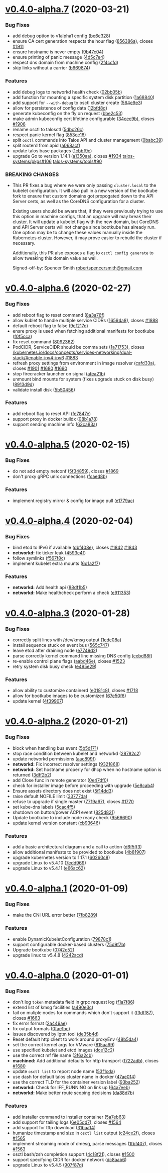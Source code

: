# [v0.4.0-alpha.7](https://github.com/talos-system/talos/compare/v0.4.0-alpha.6...v0.4.0-alpha.7) (2020-03-21)

### Bug Fixes

- add debug option to v1alpha1 config ([be6e328](https://github.com/talos-system/talos/commit/be6e3288fa3abd06b75c4692c67ade0fd09cbfae))
- ensure CA cert generation respects the hour flag ([856386a](https://github.com/talos-system/talos/commit/856386a788e9ce646c53eeba18b23a0fb4fcca87)), closes [#1911](https://github.com/talos-system/talos/issues/1911)
- ensure hostname is never empty ([9b47c04](https://github.com/talos-systems/talos/commit/9b47c049ef1aa563cd14bd03cc25179840d18a0b))
- ensure printing of panic message ([4d5c7e4](https://github.com/talos-system/talos/commit/4d5c7e482ce09a42917af496244d2b9c38b7adf0))
- respect dns domain from machine config ([2f4ccfd](https://github.com/talos-system/talos/commit/2f4ccfda9a4d9aab9a63bef06996df71950b9824))
- skip links without a carrier ([b669874](https://github.com/talos-system/talos/commit/b6698747bc71c7acfb19d7c8f54a5bbd9cd6ddbf))

### Features

- add debug logs to networkd health check ([02bb05b](https://github.com/talos-system/talos/commit/02bb05b058b7509d5c1c6832fe99722f16be96ab))
- add function for mounting a specific system disk partition ([1a68840](https://github.com/talos-system/talos/commit/1a68840eb45c18a5c1a72a20625bce06bf762c5c))
- add support for `--with-debug` to osctl cluster create ([564e9e3](https://github.com/talos-system/talos/commit/564e9e3c000449032e35010d3dfa9813f5dd1e32))
- allow for persistence of config data ([12bfd8d](https://github.com/talos-system/talos/commit/12bfd8dd94418c66d80b59c1534b634e21b140f3))
- generate kubeconfig on the fly on request ([bbe2c53](https://github.com/talos-system/talos/commit/bbe2c53d295522a6bce467ff0b716020143ec5b3))
- make admin kubeconfig cert lifetime configurable ([34cec9b](https://github.com/talos-system/talos/commit/34cec9bbfb034bf82f7b7fe7961e7c6da1f38060)), closes [#1906](https://github.com/talos-system/talos/issues/1906)
- rename osctl to talosctl ([5dbc26c](https://github.com/talos-system/talos/commit/5dbc26c7a30c22f47e04b39544d194e95878273a))
- respect panic kernel flag ([853ce16](https://github.com/talos-system/talos/commit/853ce16df467b2df9e17b21c08403995f8cda87b))
- split `osctl` commands into Talos API and cluster management ([0babc39](https://github.com/talos-system/talos/commit/0babc3965329d99231bcfad25c2cc74e10c78e4e))
- split routerd from apid ([a068acf](https://github.com/talos-system/talos/commit/a068acfbe463f520991c8901fab5a3e809e843e3))
- update talos base packages ([1cbbf9c](https://github.com/talos-system/talos/commit/1cbbf9cd5af471d516e15a8f2b86fdb7dc72bae7))
- upgrade Go to version 1.14.1 ([a1350aa](https://github.com/talos-system/talos/commit/a1350aa819077680fed5e11bd7b9c4e40f1293ed)), closes [#1934](https://github.com/talos-system/talos/issues/1934) [talos-systems/pkgs#106](https://github.com/talos-systems/pkgs/issues/106) [talos-systems/tools#90](https://github.com/talos-systems/tools/issues/90)

### BREAKING CHANGES

- This PR fixes a bug where we were only passing `cluster.local` to the
  kubelet configuration. It will also pull in a new version of the
  bootkube fork to ensure that custom domains got propogated down to the
  API Server certs, as well as the CoreDNS configuration for a cluster.

  Existing users should be aware that, if they were previously trying to
  use this option in machine configs, that an upgrade will may break
  their cluster. It will update a kubelet flag with the new domain, but
  CoreDNS and API Server certs will not change since bootkube has already
  run. One option may be to change these values manually inside the
  Kubernetes cluster. However, it may prove easier to rebuild the cluster
  if necessary.

  Additionally, this PR also exposes a flag to `osctl config generate`
  to allow tweaking this domain value as well.

  Signed-off-by: Spencer Smith <robertspencersmith@gmail.com>

# [v0.4.0-alpha.6](https://github.com/talos-systems/talos/compare/v0.4.0-alpha.5...v0.4.0-alpha.6) (2020-02-27)

### Bug Fixes

- add reboot flag to reset command ([8a3a76f](https://github.com/talos-systems/talos/commit/8a3a76f73e1b31e464299415ffdb0672ab45083c))
- allow kublet to handle multiple service CIDRs ([16594a8](https://github.com/talos-systems/talos/commit/16594a83a8bd6f92f622c155387a193f3551cc4f)), closes [#1888](https://github.com/talos-systems/talos/issues/1888)
- default reboot flag to false ([9cf217d](https://github.com/talos-systems/talos/commit/9cf217d2c125a5cc5a2ad670a97c3302fb325feb))
- ensre proxy is used when fetching additional manifests for bootkube ([f0f5cca](https://github.com/talos-systems/talos/commit/f0f5cca30b73d2676a88c2c83647c38709387bb4))
- fix reset command ([8092362](https://github.com/talos-systems/talos/commit/8092362098a6f30b5ff8b8b7d0301b85af918867))
- PodCIDR, ServiceCIDR should be comma sets ([1a71753](https://github.com/talos-systems/talos/commit/1a7175353e473dc07ccfd2b7679cdc26ee6d0ffd)), closes [/kubernetes.io/docs/concepts/services-networking/dual-stack/#enable-ipv4-ipv6](https://github.com//kubernetes.io/docs/concepts/services-networking/dual-stack//issues/enable-ipv4-ipv6) [#1883](https://github.com/talos-systems/talos/issues/1883)
- refresh proxy settings from environment in image resolver ([cafd33a](https://github.com/talos-systems/talos/commit/cafd33acd84ae0b90b2a086c45cbbe599327cc1e)), closes [#1901](https://github.com/talos-systems/talos/issues/1901) [#1680](https://github.com/talos-systems/talos/issues/1680) [#1690](https://github.com/talos-systems/talos/issues/1690)
- stop firecracker launcher on signal ([afea21b](https://github.com/talos-systems/talos/commit/afea21bc5aacc2f01339361403a2633981c755c8))
- unmount bind mounts for system (fixes upgrade stuck on disk busy) ([8913d9d](https://github.com/talos-systems/talos/commit/8913d9df7afde1468030f206277581baff031551))
- validate install disk ([5b50456](https://github.com/talos-systems/talos/commit/5b50456c051f692c10f7bf687f494c451965a13a))

### Features

- add reboot flag to reset API ([fe7847e](https://github.com/talos-systems/talos/commit/fe7847e0b8982c725299ee892dbe745c7fc9ed6d))
- support proxy in docker buildx ([08b1a78](https://github.com/talos-systems/talos/commit/08b1a782cd40a470606a00842ab6091b601c6c91))
- support sending machine info ([63ca83a](https://github.com/talos-systems/talos/commit/63ca83a02ca037d6bb6eb117c4187757552332ba))

# [v0.4.0-alpha.5](https://github.com/talos-systems/talos/compare/v0.4.0-alpha.4...v0.4.0-alpha.5) (2020-02-15)

### Bug Fixes

- do not add empty netconf ([5f34859](https://github.com/talos-systems/talos/commit/5f3485979ad206813d41d708cbfe628ffc696020)), closes [#1869](https://github.com/talos-systems/talos/issues/1869)
- don't proxy gRPC unix connections ([fcaed8b](https://github.com/talos-systems/talos/commit/fcaed8b0dd27f582a7f81b516f938a6eb2701349))

### Features

- implement registry mirror & config for image pull ([e1779ac](https://github.com/talos-systems/talos/commit/e1779ac77cd942d23fde1374ddebd04242de05db))

# [v0.4.0-alpha.4](https://github.com/talos-systems/talos/compare/v0.4.0-alpha.3...v0.4.0-alpha.4) (2020-02-04)

### Bug Fixes

- bind etcd to IPv6 if available ([dbf408e](https://github.com/talos-systems/talos/commit/dbf408ea58bec8b6f10bbbd9d47dc1c0e42d320e)), closes [#1842](https://github.com/talos-systems/talos/issues/1842) [#1843](https://github.com/talos-systems/talos/issues/1843)
- **networkd:** fix ticker leak ([4593c4f](https://github.com/talos-systems/talos/commit/4593c4f7270ef62186c7b1b5593eee244ca43bda))
- follow symlinks ([f567f8c](https://github.com/talos-systems/talos/commit/f567f8c84d4248328d0c972102e37d9d810be6f7))
- implement kubelet extra mounts ([6d1a2f7](https://github.com/talos-systems/talos/commit/6d1a2f7b6d415bf5e017c733dc5025a7adb096f2))

### Features

- **networkd:** Add health api ([88df1b5](https://github.com/talos-systems/talos/commit/88df1b50b81d1b27428971f345ee9d72b7e23a93))
- **networkd:** Make healthcheck perform a check ([e911353](https://github.com/talos-systems/talos/commit/e9113537f909cee7d96d49fc7d96934d69841dce))

# [v0.4.0-alpha.3](https://github.com/talos-systems/talos/compare/v0.4.0-alpha.2...v0.4.0-alpha.3) (2020-01-28)

### Bug Fixes

- correctly split lines with /dev/kmsg output ([1edc08a](https://github.com/talos-systems/talos/commit/1edc08aa245225161d85ee6d9e536bd840558769))
- install sequence stuck on event bus ([565c747](https://github.com/talos-systems/talos/commit/565c7475826c0ce651202c551e8b4d64451eb3a4))
- leave etcd after draining node ([e7749d2](https://github.com/talos-systems/talos/commit/e7749d2e8fce4cd435efcb36b06f228e907af268))
- parse correctly kernel command line missing DNS config ([cebd88f](https://github.com/talos-systems/talos/commit/cebd88f77c312c3886a023881f2aa6d89e0228b9))
- re-enable control plane flags ([aabd46e](https://github.com/talos-systems/talos/commit/aabd46e65103bc26870c67217ffbfbe135925c1c)), closes [#1523](https://github.com/talos-systems/talos/issues/1523)
- retry system disk busy check ([e495e29](https://github.com/talos-systems/talos/commit/e495e293080ccd7093cf15cbcf97cd19fce166a7))

### Features

- allow ability to customize containerd ([e0181c8](https://github.com/talos-systems/talos/commit/e0181c85eb32c64f3acd07340cb09d46b669820b)), closes [#1718](https://github.com/talos-systems/talos/issues/1718)
- allow for bootkube images to be customized ([67e50f6](https://github.com/talos-systems/talos/commit/67e50f6f50bd3d1b7a67cefe5688eb31c7befce5))
- update kernel ([4f39907](https://github.com/talos-systems/talos/commit/4f39907b6e6cdda3d3309b7e882f1275f74dcfb9))

# [v0.4.0-alpha.2](https://github.com/talos-systems/talos/compare/v0.4.0-alpha.1...v0.4.0-alpha.2) (2020-01-21)

### Bug Fixes

- block when handling bus event ([5b5d171](https://github.com/talos-systems/talos/commit/5b5d171c07eecc9d85076eea609dd7ef1f277d6b))
- stop race condition between kubelet and networkd ([28782c2](https://github.com/talos-systems/talos/commit/28782c2d46d7cd98a79072e8a4987495b3e62ae6))
- update networkd permissions ([aac899f](https://github.com/talos-systems/talos/commit/aac899f23d5135a079f2cf5119a5b2ffe4945ae4))
- **networkd:** Fix incorrect resolver settings ([9321868](https://github.com/talos-systems/talos/commit/93218687ec1a2a3116911d66a45d200461b02b02))
- **networkd:** Set hostname properly for dhcp when no hostname option is returned ([3dff2b2](https://github.com/talos-systems/talos/commit/3dff2b234d24392b81d2cb42dbd73006fd89d9cc))
- add Close func in remote generator ([0e47df0](https://github.com/talos-systems/talos/commit/0e47df01c9e7e32d50ccc6d891ce9b17cfdf53dc))
- check for installer image before proceeding with upgrade ([5e8cab4](https://github.com/talos-systems/talos/commit/5e8cab4dd54923907cd4dc1266063d6962f498ec))
- Ensure assets directory does not exist ([5f14dd3](https://github.com/talos-systems/talos/commit/5f14dd3246fe4384d5a88e224bf6735d2e541446))
- raise default NOFILE limit ([33777da](https://github.com/talos-systems/talos/commit/33777da05dc24a2044d5710eb838921b467e450d))
- refuse to upgrade if single master ([7719a67](https://github.com/talos-systems/talos/commit/7719a6783405db010df22d9da2f0b3265f0e6cf8)), closes [#1770](https://github.com/talos-systems/talos/issues/1770)
- set kube-dns labels ([5cac4f5](https://github.com/talos-systems/talos/commit/5cac4f5f39b9e30deaab0b61d181ec9b74bc26db))
- shutdown on button/power ACPI event ([825d821](https://github.com/talos-systems/talos/commit/825d8215106275bcd3a871e0176cf0f1ff028872))
- Update bootkube to include node ready check ([9566690](https://github.com/talos-systems/talos/commit/95666900a760b619c7a0d49a1e503dda6a2f4f98))
- update kernel version constant ([cb93646](https://github.com/talos-systems/talos/commit/cb93646c078951fa667611735d29718a80c0f949))

### Features

- add a basic architectural diagram and a call to action ([d6f5ff3](https://github.com/talos-systems/talos/commit/d6f5ff34148ce7914510fc89c666e49583689bc5))
- allow additional manifests to be provided to bootkube ([4b81907](https://github.com/talos-systems/talos/commit/4b81907bd36351b6119ee8ec418bd486de79fa4a))
- upgrade kubernetes version to 1.17.1 ([60260c8](https://github.com/talos-systems/talos/commit/60260c85d119e3e39b26111aaba66f6132f455d3))
- upgrade Linux to v5.4.10 ([7edd969](https://github.com/talos-systems/talos/commit/7edd96947a33a39e12ab2ffe2dc4c4712dbf9a03))
- upgrade Linux to v5.4.11 ([e66ac62](https://github.com/talos-systems/talos/commit/e66ac62877eb4637dd030de78ca1bd15f06a992a))

# [v0.4.0-alpha.1](https://github.com/talos-systems/talos/compare/v0.4.0-alpha.0...v0.4.0-alpha.1) (2020-01-09)

### Bug Fixes

- make the CNI URL error better ([7fb8289](https://github.com/talos-systems/talos/commit/7fb8289a223984937ee74f9241c57bc088de81d6))

### Features

- enable DynamicKubeletConfiguration ([79878c1](https://github.com/talos-systems/talos/commit/79878c1d8d56fa9823806789f30d8b9166a15f8d))
- support configurable docker-based clusters ([75d9f7b](https://github.com/talos-systems/talos/commit/75d9f7b454cb956ac3659347884c20ffac2c4021))
- Upgrade bootkube ([0742e52](https://github.com/talos-systems/talos/commit/0742e5245a393f15f916f891ddf07c9fb8d256fc))
- upgrade linux to v5.4.8 ([4242acd](https://github.com/talos-systems/talos/commit/4242acd085a573b8d117f779a87e3c5bf375434a))

# [v0.4.0-alpha.0](https://github.com/talos-systems/talos/compare/v0.3.0-beta.0...v0.4.0-alpha.0) (2020-01-01)

### Bug Fixes

- don't log `token` metadata field in grpc request log ([f1a7f86](https://github.com/talos-systems/talos/commit/f1a7f8670370bbbe604591bbf58508f69455f4e4))
- extend list of kmsg facilities ([a490e3c](https://github.com/talos-systems/talos/commit/a490e3c7ea27fc67d64f66181346e2dad1fa9dc2))
- fail on muliple nodes for commands which don't support it ([f3dff87](https://github.com/talos-systems/talos/commit/f3dff87957fa8e0a47c4cd05dd99e0fad3dd8287)), closes [#1663](https://github.com/talos-systems/talos/issues/1663)
- fix error format ([2a449ae](https://github.com/talos-systems/talos/commit/2a449aea2ffb7234a28536d4a3105e8b22f93d38))
- fix output formats ([0fae1bc](https://github.com/talos-systems/talos/commit/0fae1bc92d0511bb93e08bb0aa0d3d49fad4f1ff))
- issues discovered by lgtm tool ([de35b4d](https://github.com/talos-systems/talos/commit/de35b4d5af8c610749a0b04c768a064b844d6ab4))
- Reset default http client to work around proxyEnv ([48b5da4](https://github.com/talos-systems/talos/commit/48b5da4e87349b153fc5b42669696576c7f50409))
- set the correct kernel args for VMware ([815aa99](https://github.com/talos-systems/talos/commit/815aa99cc4ff319afb8a3633a0b17b67475a1210))
- use specified kubelet and etcd images ([dce12c2](https://github.com/talos-systems/talos/commit/dce12c2c3cbfaf5b7fc21ffca70222bc4042cdb2))
- use the correct mf file name ([3f6a2cb](https://github.com/talos-systems/talos/commit/3f6a2cb7f7f8ee85ad153b4d5c396263d564a327))
- **machined:** Add additional defaults for http transport ([f722adb](https://github.com/talos-systems/talos/commit/f722adb865c8c62a6e510d4db9db785a5d815ac6)), closes [#1680](https://github.com/talos-systems/talos/issues/1680)
- update `osctl list` to report node name ([53f1cda](https://github.com/talos-systems/talos/commit/53f1cda715d774dc52d270d7b9f6445dfbf719db))
- use dash for default talos cluster name in docker ([47ae014](https://github.com/talos-systems/talos/commit/47ae0148a2632d9002ee71dd81225ba0d22719ca))
- use the correct TLD for the container version label ([93ba252](https://github.com/talos-systems/talos/commit/93ba252e428661d11d678e6c78fe581884b32111))
- **networkd:** Check for IFF_RUNNING on link up ([64a7eeb](https://github.com/talos-systems/talos/commit/64a7eeb0e1965bcacded86ffa8ab78aafa874e8e))
- **networkd:** Make better route scoping decisions ([da88d7b](https://github.com/talos-systems/talos/commit/da88d7bcb37c29e00b31cf76a9a69da073e8c337))

### Features

- add installer command to installer container ([5a7eb63](https://github.com/talos-systems/talos/commit/5a7eb631b20940a0590f192e7c73c34f27cb9f86))
- add support for tailing logs ([6e05dd7](https://github.com/talos-systems/talos/commit/6e05dd70c4051e3837ac4b9c7aa583260b2125f0)), closes [#1564](https://github.com/talos-systems/talos/issues/1564)
- add support for tftp download ([31baa14](https://github.com/talos-systems/talos/commit/31baa14e36177072d8d6eff2d68469f31147f78c))
- humanize timestamp and size in `osctl list` output ([c24ce2f](https://github.com/talos-systems/talos/commit/c24ce2fd5f6f9bf25f209ea21e9997dc85b285d4)), closes [#1565](https://github.com/talos-systems/talos/issues/1565)
- implement streaming mode of dmesg, parse messages ([1fbf407](https://github.com/talos-systems/talos/commit/1fbf40796f5c40704c2b9aa6e8499a26916fae68)), closes [#1563](https://github.com/talos-systems/talos/issues/1563)
- osctl bash/zsh completion support ([4c18f21](https://github.com/talos-systems/talos/commit/4c18f21088139a22197ab87123d027050764cc79)), closes [#1500](https://github.com/talos-systems/talos/issues/1500)
- support specifying CIDR for docker network ([dc8aab6](https://github.com/talos-systems/talos/commit/dc8aab632d042ebe86480d5558c44f05f56d8a6e))
- upgrade Linux to v5.4.5 ([907f87d](https://github.com/talos-systems/talos/commit/907f87d8e0f814b822efeaddfab907b5692f275b))
